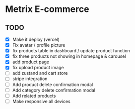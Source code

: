 # Metrix E-commerce

## TODO

- [x] Make it deploy (vercel)
- [x] Fix avatar / profile picture
- [x] fix products table in dashboard / update product function
- [x] fix three products not showing in homepage & carousel
- [x] add product page
- [x] fix upload product image
- [ ] add zustand and cart store
- [ ] stripe integration
- [ ] Add product delete confirmation modal
- [ ] Add category delete confirmation modal
- [ ] Add related products
- [ ] Make responsive all devices
